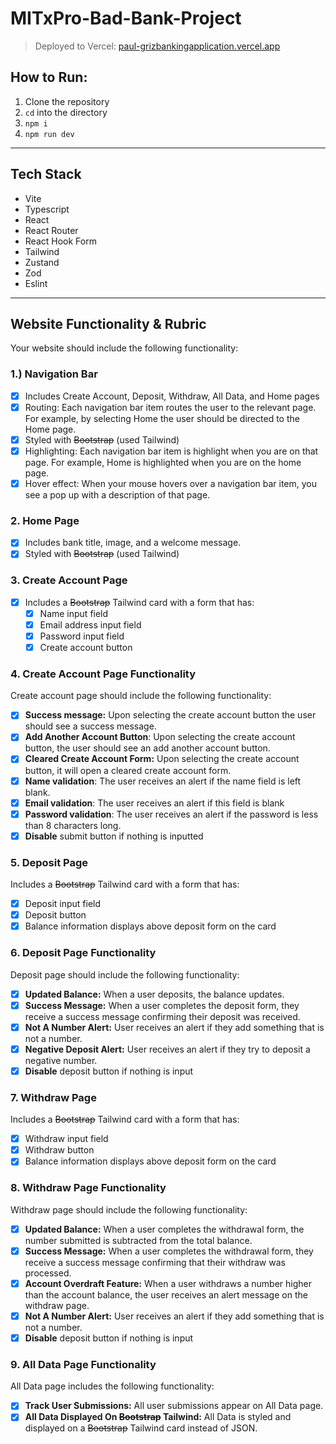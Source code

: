 # MITxPro-Bad-Bank-Project

> Deployed to Vercel: [paul-grizbankingapplication.vercel.app](https://paul-grizbankingapplication.vercel.app/)

## How to Run:

1. Clone the repository
2. `cd` into the directory
3. `npm i`
4. `npm run dev`

---

## Tech Stack

- Vite
- Typescript
- React
- React Router
- React Hook Form
- Tailwind
- Zustand
- Zod
- Eslint

---

## **Website Functionality & Rubric**

Your website should include the following functionality:

### 1.) **Navigation Bar**

- [x] Includes Create Account, Deposit, Withdraw, All Data, and Home pages
- [x] Routing: Each navigation bar item routes the user to the relevant page. For example, by selecting Home the user should be directed to the Home page. 
- [x] Styled with ~~Bootstrap~~ (used Tailwind)
- [x] Highlighting: Each navigation bar item is highlight when you are on that page. For example, Home is highlighted when you are on the home page. 
- [x] Hover effect: When your mouse hovers over a navigation bar item, you see a pop up with a description of that page.

### **2. Home Page**

- [x] Includes bank title, image, and a welcome message. 
- [x] Styled with ~~Bootstrap~~ (used Tailwind)

### **3. Create Account Page**

- [x] Includes a ~~Bootstrap~~ Tailwind card with a form that has:
  - [x] Name input field
  - [x] Email address input field
  - [x] Password input field
  - [x] Create account button

### **4. Create Account Page Functionality**

Create account page should include the following functionality:

- [x] **Success message:** Upon selecting the create account button the user should see a success message. 
- [x] **Add Another Account Button**: Upon selecting the create account button, the user should see an add another account button. 
- [x] **Cleared Create Account Form:** Upon selecting the create account button, it will open a cleared create account form.
- [x] **Name validation**: The user receives an alert if the name field is left blank. 
- [x] **Email validation**: The user receives an alert if this field is blank 
- [x] **Password validation**: The user receives an alert if the password is less than 8 characters long. 
- [x] **Disable** submit button if nothing is inputted

### **5. Deposit Page**

Includes a ~~Bootstrap~~ Tailwind card with a form that has:

- [x] Deposit input field 
- [x] Deposit button 
- [x] Balance information displays above deposit form on the card

### **6. Deposit Page Functionality**

Deposit page should include the following functionality:

- [x] **Updated Balance:** When a user deposits, the balance updates. 
- [x] **Success Message:** When a user completes the deposit form, they receive a success message confirming their deposit was received. 
- [x] **Not A Number Alert:** User receives an alert if they add something that is not a number. 
- [x] **Negative Deposit Alert:** User receives an alert if they try to deposit a negative number.
- [x] **Disable** deposit button if nothing is input

### **7. Withdraw Page**

Includes a ~~Bootstrap~~ Tailwind card with a form that has:

- [x] Withdraw input field 
- [x] Withdraw button 
- [x] Balance information displays above deposit form on the card

### **8. Withdraw Page Functionality**

Withdraw page should include the following functionality:

- [x] **Updated Balance:** When a user completes the withdrawal form, the number submitted is subtracted from the total balance. 
- [x] **Success Message:** When a user completes the withdrawal form, they receive a success message confirming that their withdraw was processed. 
- [x] **Account Overdraft Feature:** When a user withdraws a number higher than the account balance, the user receives an alert message on the withdraw page.
- [x] **Not A Number Alert:** User receives an alert if they add something that is not a number. 
- [x] **Disable** deposit button if nothing is input

### **9. All Data Page Functionality**

All Data page includes the following functionality:

- [x] **Track User Submissions:** All user submissions appear on All Data page.
- [x] **All Data Displayed On ~~Bootstrap~~ Tailwind:** All Data is styled and displayed on a ~~Bootstrap~~ Tailwind card instead of JSON.
